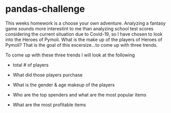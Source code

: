 # pandas-challenge

This weeks homework is a choose your own adventure.  Analyzing a fantasy game sounds more interestint to me than
analyzing school test scores considering the current situation due to Covid-19, so I have chosen to look into
the Heroes of Pymoli.  What is the make up of the players of Heroes of Pymoli?  That is the goal of this
excersize...to come up with three trends.

To come up with these three trends I will look at the following

- total # of players

- What did those players purchase

- What is the gender & age makeup of the players

- Who are the top spenders and what are the most popular items

- What are the most profitable items

